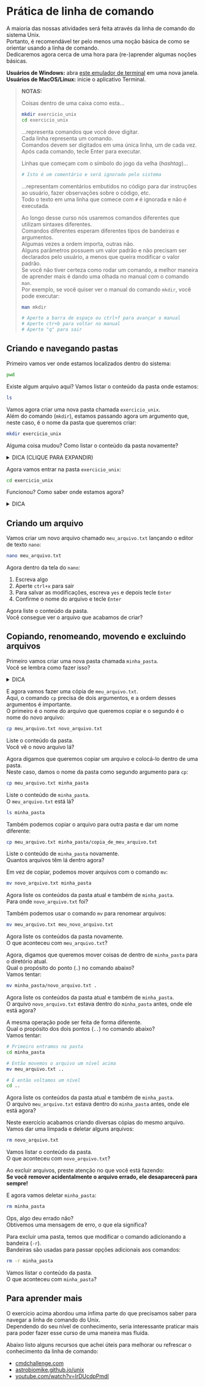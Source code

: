 # Prática de linha de comando

A maioria das nossas atividades será feita através da linha de comando do sistema Unix.  
Portanto, é recomendável ter pelo menos uma noção básica de como se orientar usando a linha de comando.  
Dedicaremos agora cerca de uma hora para (re-)aprender algumas noções básicas.  

**Usuários de Windows:** abra [este emulador de terminal](https://bellard.org/jslinux/vm.html?url=alpine-x86.cfg&mem=192) em uma nova janela.  
**Usuários de MacOS/Linux:** inicie o aplicativo Terminal.  

> **NOTAS:** 
> 
> Coisas dentro de uma caixa como esta...
> 
> ```bash
> mkdir exercicio_unix
> cd exercicio_unix
> ```
> ...representa comandos que você deve digitar.  
> Cada linha representa um comando.  
> Comandos devem ser digitados em uma única linha, um de cada vez.  
> Após cada comando, tecle Enter para executar.  
> 
> Linhas que começam com o símbolo do jogo da velha (*hashtag*)...
> 
> ```bash
> # Isto é um comentário e será ignorado pelo sistema
> ```
> 
> ...representam comentários embutidos no código para dar instruções ao usuário, fazer observações sobre o código, etc.  
> Todo o texto em uma linha que comece com `#` é ignorada e não é executada.  
> 
> Ao longo desse curso nós usaremos comandos diferentes que utilizam sintaxes diferentes.  
> Comandos diferentes esperam diferentes tipos de bandeiras e argumentos.  
> Algumas vezes a ordem importa, outras não.  
> Alguns parâmetros possuem um valor padrão e não precisam ser declarados pelo usuário, a menos que queira modificar o valor padrão.  
> Se você não tiver certeza como rodar um comando, a melhor maneira de aprender mais é dando uma olhada no manual com o comando `man`.  
> Por exemplo, se você quiser ver o manual do comando `mkdir`, você pode executar:
> 
> ```bash
> man mkdir
> 
> # Aperte a barra de espaço ou ctrl+f para avançar o manual
> # Aperte ctr+b para voltar no manual
> # Aperte "q" para sair
> ```

## Criando e navegando pastas

Primeiro vamos ver onde estamos localizados dentro do sistema:

```bash
pwd
```

Existe algum arquivo aqui? Vamos listar o conteúdo da pasta onde estamos:

```bash
ls
```

Vamos agora criar uma nova pasta chamada `exercicio_unix`.  
Além do comando (`mkdir`), estamos passando agora um argumento que, neste caso, é o nome da pasta que queremos criar:

```bash
mkdir exercicio_unix
```

Alguma coisa mudou? Como listar o conteúdo da pasta novamente?

<details>
<summary>
DICA (CLIQUE PARA EXPANDIR)
</summary>

> ls

</details>  

Agora vamos entrar na pasta `exercicio_unix`:

```bash
cd exercicio_unix
```

Funcionou? Como saber onde estamos agora?

<details>
<summary>
DICA
</summary>

> pwd

</details>  

## Criando um arquivo

Vamos criar um novo arquivo chamado `meu_arquivo.txt` lançando o editor de texto `nano`:  

```bash
nano meu_arquivo.txt
```

Agora dentro da tela do `nano`:  

1. Escreva algo
2. Aperte `ctrl+x` para sair
3. Para salvar as modificações, escreva `yes` e depois tecle `Enter`
4. Confirme o nome do arquivo e tecle `Enter`

Agora liste o conteúdo da pasta.  
Você consegue ver o arquivo que acabamos de criar?  

## Copiando, renomeando, movendo e excluindo arquivos

Primeiro vamos criar uma nova pasta chamada `minha_pasta`.  
Você se lembra como fazer isso?

<details>
<summary>
DICA
</summary>

> mkdir minha_pasta

</details>  

E agora vamos fazer uma cópia de `meu_arquivo.txt`.  
Aqui, o comando `cp` precisa de dois argumentos, e a ordem desses argumentos é importante.  
O primeiro é o nome do arquivo que queremos copiar e o segundo é o nome do novo arquivo:  

```bash
cp meu_arquivo.txt novo_arquivo.txt
```

Liste o conteúdo da pasta.  
Você vê o novo arquivo lá?

Agora digamos que queremos copiar um arquivo e colocá-lo dentro de uma pasta.  
Neste caso, damos o nome da pasta como segundo argumento para `cp`:

```bash
cp meu_arquivo.txt minha_pasta
```

Liste o conteúdo de `minha_pasta`.  
O `meu_arquivo.txt` está lá?

```bash
ls minha_pasta
```

Também podemos copiar o arquivo para outra pasta e dar um nome diferente:

```bash
cp meu_arquivo.txt minha_pasta/copia_de_meu_arquivo.txt
```

Liste o conteúdo de `minha_pasta` novamente.  
Quantos arquivos têm lá dentro agora?  

Em vez de copiar, podemos mover arquivos com o comando `mv`:

```bash
mv novo_arquivo.txt minha_pasta
```

Agora liste os conteúdos da pasta atual e também de `minha_pasta`.  
Para onde `novo_arquivo.txt` foi?  

Também podemos usar o comando `mv` para renomear arquivos:  

```bash
mv meu_arquivo.txt meu_novo_arquivo.txt
```

Agora liste os conteúdos da pasta novamente.  
O que aconteceu com `meu_arquivo.txt`?

Agora, digamos que queremos mover coisas de dentro de `minha_pasta` para o diretório atual.  
Qual o propósito do ponto (`.`) no comando abaixo?  
Vamos tentar:

```bash
mv minha_pasta/novo_arquivo.txt .
```
Agora liste os conteúdos da pasta atual e também de `minha_pasta`.  
O arquivo `novo_arquivo.txt` estava dentro do `minha_pasta` antes, onde ele está agora?  

A mesma operação pode ser feita de forma diferente.  
Qual o propósito dos dois pontos (`..`) no comando abaixo?  
Vamos tentar:  

```bash
# Primeiro entramos na pasta
cd minha_pasta

# Então movemos o arquivo um nível acima
mv meu_arquivo.txt ..

# E então voltamos um nível
cd ..
```

Agora liste os conteúdos da pasta atual e também de `minha_pasta`.  
O arquivo `meu_arquivo.txt` estava dentro do `minha_pasta` antes, onde ele está agora?  

Neste exercício acabamos criando diversas cópias do mesmo arquivo.  
Vamos dar uma limpada e deletar alguns arquivos:  

```bash
rm novo_arquivo.txt
```

Vamos listar o conteúdo da pasta.  
O que aconteceu com `novo_arquivo.txt`?  

Ao excluir arquivos, preste atenção no que você está fazendo:  
**Se você remover acidentalmente o arquivo errado, ele desaparecerá para sempre!**

E agora vamos deletar `minha_pasta`:

```bash
rm minha_pasta
```

Ops, algo deu errado não?  
Obtivemos uma mensagem de erro, o que ela significa?  

Para excluir uma pasta, temos que modificar o comando adicionando a bandeira (`-r`).  
Bandeiras são usadas para passar opções adicionais aos comandos:  

```bash
rm -r minha_pasta
```

Vamos listar o conteúdo da pasta.  
O que aconteceu com `minha_pasta`?

## Para aprender mais

O exercício acima abordou uma ínfima parte do que precisamos saber para navegar a linha de comando do Unix.  
Dependendo do seu nível de conhecimento, seria interessante praticar mais para poder fazer esse curso de uma maneira mas fluida.  

Abaixo listo alguns recursos que achei úteis para melhorar ou refrescar o conhecimento da linha de comando:

* [cmdchallenge.com](https://cmdchallenge.com)
* [astrobiomike.github.io/unix](https://astrobiomike.github.io/unix)
* [youtube.com/watch?v=IrDUcdpPmdI](https://www.youtube.com/watch?v=IrDUcdpPmdI)